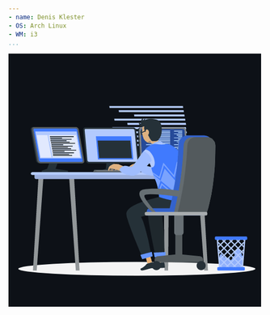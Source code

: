 ```yaml
---
- name: Denis Klester
- OS: Arch Linux
- WM: i3
...
```
![Working hard](animation.gif "I'm at work")
